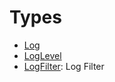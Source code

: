 # Types

  - [Log](/Documentation/Log/Log)
  - [LogLevel](/Documentation/Log/LogLevel)
  - [LogFilter](/Documentation/Log/LogFilter):
    Log Filter
